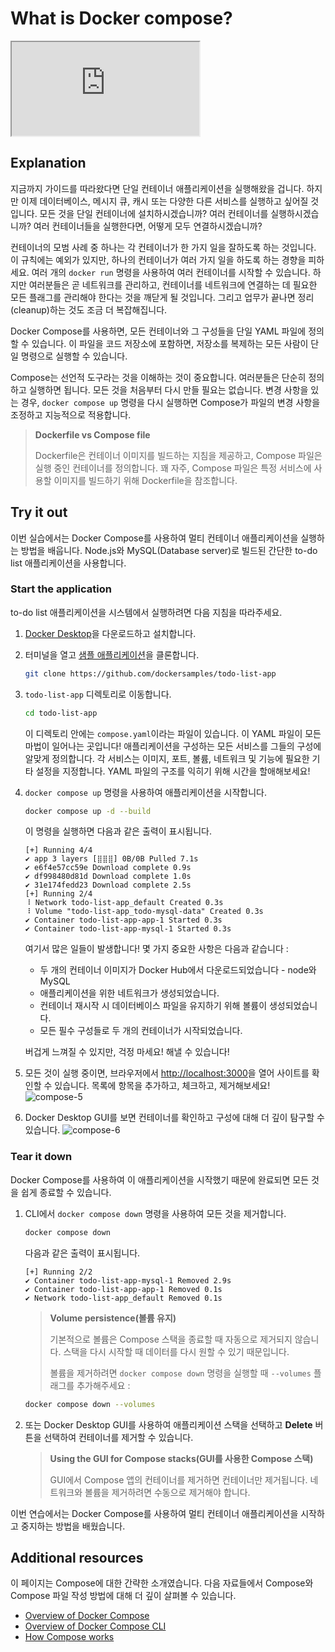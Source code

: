 # What is Docker compose?

<div class="youtube-video">
   <iframe 
    src="https://www.youtube.com/embed/xhcUIK4fGtY?rel=0&modestbranding=1&playsinline=1" 
    allow="accelerometer; clipboard-write; encrypted-media; gyroscope; picture-in-picture" 
    allowfullscreen
    loading="lazy"
    title="What is Docker Compose?"
    referrerpolicy="strict-origin-when-cross-origin"
   >
  </iframe>
</div>

## Explanation

지금까지 가이드를 따라왔다면 단일 컨테이너 애플리케이션을 실행해왔을 겁니다. 하지만 이제 데이터베이스, 메시지 큐, 캐시 또는 다양한 다른 서비스를 실행하고 싶어질 것입니다. 모든 것을 단일 컨테이너에 설치하시겠습니까? 여러 컨테이너를 실행하시겠습니까? 여러 컨테이너들을 실행한다면, 어떻게 모두 연결하시겠습니까?

컨테이너의 모범 사례 중 하나는 각 컨테이너가 한 가지 일을 잘하도록 하는 것입니다. 이 규칙에는 예외가 있지만, 하나의 컨테이너가 여러 가지 일을 하도록 하는 경향을 피하세요. 여러 개의 `docker run` 명령을 사용하여 여러 컨테이너를 시작할 수 있습니다. 하지만 여러분들은 곧 네트워크를 관리하고, 컨테이너를 네트워크에 연결하는 데 필요한 모든 플래그를 관리해야 한다는 것을 깨닫게 될 것입니다. 그리고 업무가 끝나면 정리(cleanup)하는 것도 조금 더 복잡해집니다.

Docker Compose를 사용하면, 모든 컨테이너와 그 구성들을 단일 YAML 파일에 정의할 수 있습니다. 이 파일을 코드 저장소에 포함하면, 저장소를 복제하는 모든 사람이 단일 명령으로 실행할 수 있습니다.

Compose는 선언적 도구라는 것을 이해하는 것이 중요합니다. 여러분들은 단순히 정의하고 실행하면 됩니다. 모든 것을 처음부터 다시 만들 필요는 없습니다. 변경 사항을 있는 경우, `docker compose up` 명령을 다시 실행하면 Compose가 파일의 변경 사항을 조정하고 지능적으로 적용합니다.

> **Dockerfile vs Compose file**
>
> Dockerfile은 컨테이너 이미지를 빌드하는 지침을 제공하고, Compose 파일은 실행 중인 컨테이너를 정의합니다. 꽤 자주, Compose 파일은 특정 서비스에 사용할 이미지를 빌드하기 위해 Dockerfile을 참조합니다.

## Try it out

이번 실습에서는 Docker Compose를 사용하여 멀티 컨테이너 애플리케이션을 실행하는 방법을 배웁니다. Node.js와 MySQL(Database server)로 빌드된 간단한 to-do list 애플리케이션을 사용합니다.

### Start the application

to-do list 애플리케이션을 시스템에서 실행하려면 다음 지침을 따라주세요.

1. [Docker Desktop](https://www.docker.com/products/docker-desktop/?_gl=1*1pdr405*_gcl_au*MTc5Njg5NTc1My4xNzM4MDg3ODEw*_ga*MjcxOTM2ODU5LjE3MTIxMzY5MzE.*_ga_XJWPQMJYHQ*MTczODQ5OTY5NC43LjEuMTczODUwMDg3Mi41OS4wLjA.)을 다운로드하고 설치합니다.
2. 터미널을 열고 [샘플 애플리케이션](https://github.com/dockersamples/todo-list-app)을 클론합니다.
   ```bash
   git clone https://github.com/dockersamples/todo-list-app
   ```
3. `todo-list-app` 디렉토리로 이동합니다.
   ```bash
   cd todo-list-app
   ```
   이 디렉토리 안에는 `compose.yaml`이라는 파일이 있습니다. 이 YAML 파일이 모든 마법이 일어나는 곳입니다! 애플리케이션을 구성하는 모든 서비스를 그들의 구성에 알맞게 정의합니다. 각 서비스는 이미지, 포트, 볼륨, 네트워크 및 기능에 필요한 기타 설정을 지정합니다. YAML 파일의 구조를 익히기 위해 시간을 할애해보세요!
4. `docker compose up` 명령을 사용하여 애플리케이션을 시작합니다.

   ```bash
   docker compose up -d --build
   ```

   이 명령을 실행하면 다음과 같은 출력이 표시됩니다.

   ```
   [+] Running 4/4
   ✔ app 3 layers [⣿⣿⣿] 0B/0B Pulled 7.1s
   ✔ e6f4e57cc59e Download complete 0.9s
   ✔ df998480d81d Download complete 1.0s
   ✔ 31e174fedd23 Download complete 2.5s
   [+] Running 2/4
   ⠸ Network todo-list-app_default Created 0.3s
   ⠸ Volume "todo-list-app_todo-mysql-data" Created 0.3s
   ✔ Container todo-list-app-app-1 Started 0.3s
   ✔ Container todo-list-app-mysql-1 Started 0.3s
   ```

   여기서 많은 일들이 발생합니다! 몇 가지 중요한 사항은 다음과 같습니다 :

   - 두 개의 컨테이너 이미지가 Docker Hub에서 다운로드되었습니다 - node와 MySQL
   - 애플리케이션을 위한 네트워크가 생성되었습니다.
   - 컨테이너 재시작 시 데이터베이스 파일을 유지하기 위해 볼륨이 생성되었습니다.
   - 모든 필수 구성들로 두 개의 컨테이너가 시작되었습니다.

   버겁게 느껴질 수 있지만, 걱정 마세요! 해낼 수 있습니다!

5. 모든 것이 실행 중이면, 브라우저에서 [http://localhost:3000](http://localhost:3000)을 열어 사이트를 확인할 수 있습니다. 목록에 항목을 추가하고, 체크하고, 제거해보세요!
   ![compose-5](https://docs.docker.com/get-started/docker-concepts/the-basics/images/todo-list-app.webp)
6. Docker Desktop GUI를 보면 컨테이너를 확인하고 구성에 대해 더 깊이 탐구할 수 있습니다.
   ![compose-6](https://docs.docker.com/get-started/docker-concepts/the-basics/images/todo-list-containers.webp)

### Tear it down

Docker Compose를 사용하여 이 애플리케이션을 시작했기 때문에 완료되면 모든 것을 쉽게 종료할 수 있습니다.

1. CLI에서 `docker compose down` 명령을 사용하여 모든 것을 제거합니다.

   ```bash
   docker compose down
   ```

   다음과 같은 출력이 표시됩니다.

   ```
   [+] Running 2/2
   ✔ Container todo-list-app-mysql-1 Removed 2.9s
   ✔ Container todo-list-app-app-1 Removed 0.1s
   ✔ Network todo-list-app_default Removed 0.1s
   ```

   > **Volume persistence(볼륨 유지)**
   >
   > 기본적으로 볼륨은 Compose 스택을 종료할 때 자동으로 제거되지 않습니다. 스택을 다시 시작할 때 데이터를 다시 원할 수 있기 때문입니다.
   >
   > 볼륨을 제거하려면 `docker compose down` 명령을 실행할 때 `--volumes` 플래그를 추가해주세요 :

   ```bash
   docker compose down --volumes
   ```

2. 또는 Docker Desktop GUI를 사용하여 애플리케이션 스택을 선택하고 **Delete** 버튼을 선택하여 컨테이너를 제거할 수 있습니다.

   > **Using the GUI for Compose stacks(GUI를 사용한 Compose 스택)**
   >
   > GUI에서 Compose 앱의 컨테이너를 제거하면 컨테이너만 제거됩니다. 네트워크와 볼륨을 제거하려면 수동으로 제거해야 합니다.

이번 연습에서는 Docker Compose를 사용하여 멀티 컨테이너 애플리케이션을 시작하고 중지하는 방법을 배웠습니다.

## Additional resources

이 페이지는 Compose에 대한 간략한 소개였습니다. 다음 자료들에서 Compose와 Compose 파일 작성 방법에 대해 더 깊이 살펴볼 수 있습니다.

- [Overview of Docker Compose](https://docs.docker.com/compose/)
- [Overview of Docker Compose CLI](https://docs.docker.com/compose/reference/)
- [How Compose works](https://docs.docker.com/compose/intro/compose-application-model/)
